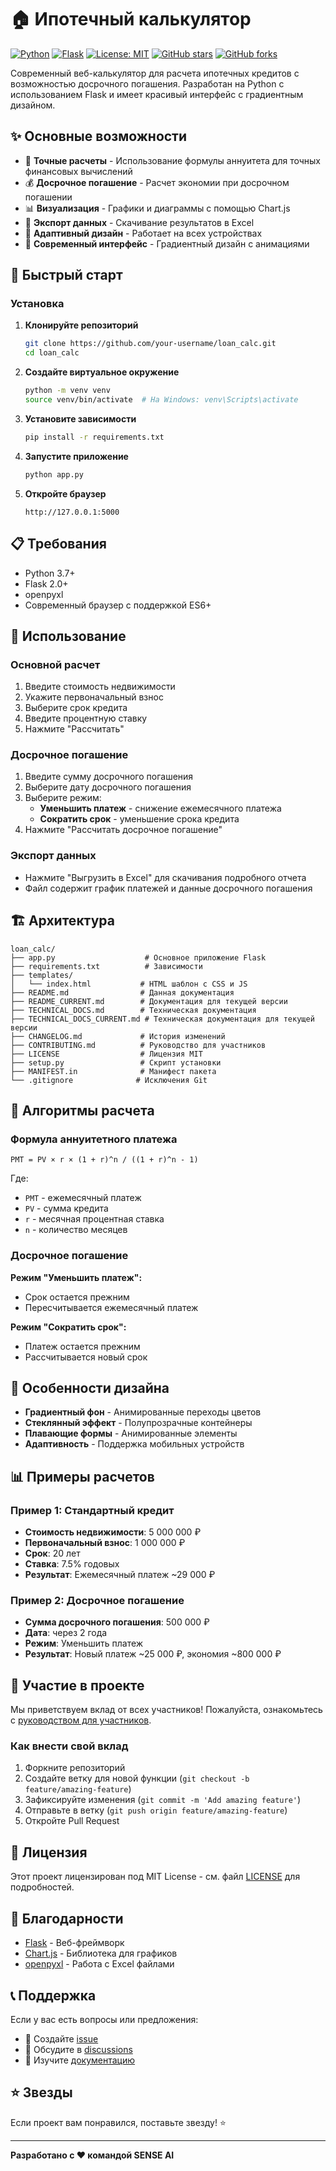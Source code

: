 # 🏠 Ипотечный калькулятор

[![Python](https://img.shields.io/badge/Python-3.7+-blue.svg)](https://www.python.org/downloads/)
[![Flask](https://img.shields.io/badge/Flask-2.0+-green.svg)](https://flask.palletsprojects.com/)
[![License: MIT](https://img.shields.io/badge/License-MIT-yellow.svg)](https://opensource.org/licenses/MIT)
[![GitHub stars](https://img.shields.io/github/stars/your-username/loan_calc.svg)](https://github.com/your-username/loan_calc/stargazers)
[![GitHub forks](https://img.shields.io/github/forks/your-username/loan_calc.svg)](https://github.com/your-username/loan_calc/network)

Современный веб-калькулятор для расчета ипотечных кредитов с возможностью досрочного погашения. Разработан на Python с использованием Flask и имеет красивый интерфейс с градиентным дизайном.

## ✨ Основные возможности

- 🧮 **Точные расчеты** - Использование формулы аннуитета для точных финансовых вычислений
- 💰 **Досрочное погашение** - Расчет экономии при досрочном погашении
- 📊 **Визуализация** - Графики и диаграммы с помощью Chart.js
- 📄 **Экспорт данных** - Скачивание результатов в Excel
- 📱 **Адаптивный дизайн** - Работает на всех устройствах
- 🎨 **Современный интерфейс** - Градиентный дизайн с анимациями

## 🚀 Быстрый старт

### Установка

1. **Клонируйте репозиторий**
   ```bash
   git clone https://github.com/your-username/loan_calc.git
   cd loan_calc
   ```

2. **Создайте виртуальное окружение**
   ```bash
   python -m venv venv
   source venv/bin/activate  # На Windows: venv\Scripts\activate
   ```

3. **Установите зависимости**
   ```bash
   pip install -r requirements.txt
   ```

4. **Запустите приложение**
   ```bash
   python app.py
   ```

5. **Откройте браузер**
   ```
   http://127.0.0.1:5000
   ```

## 📋 Требования

- Python 3.7+
- Flask 2.0+
- openpyxl
- Современный браузер с поддержкой ES6+

## 🎯 Использование

### Основной расчет

1. Введите стоимость недвижимости
2. Укажите первоначальный взнос
3. Выберите срок кредита
4. Введите процентную ставку
5. Нажмите "Рассчитать"

### Досрочное погашение

1. Введите сумму досрочного погашения
2. Выберите дату досрочного погашения
3. Выберите режим:
   - **Уменьшить платеж** - снижение ежемесячного платежа
   - **Сократить срок** - уменьшение срока кредита
4. Нажмите "Рассчитать досрочное погашение"

### Экспорт данных

- Нажмите "Выгрузить в Excel" для скачивания подробного отчета
- Файл содержит график платежей и данные досрочного погашения

## 🏗️ Архитектура

```
loan_calc/
├── app.py                    # Основное приложение Flask
├── requirements.txt          # Зависимости
├── templates/
│   └── index.html           # HTML шаблон с CSS и JS
├── README.md                # Данная документация
├── README_CURRENT.md        # Документация для текущей версии
├── TECHNICAL_DOCS.md        # Техническая документация
├── TECHNICAL_DOCS_CURRENT.md # Техническая документация для текущей версии
├── CHANGELOG.md             # История изменений
├── CONTRIBUTING.md          # Руководство для участников
├── LICENSE                  # Лицензия MIT
├── setup.py                 # Скрипт установки
├── MANIFEST.in              # Манифест пакета
└── .gitignore              # Исключения Git
```

## 🧮 Алгоритмы расчета

### Формула аннуитетного платежа
```
PMT = PV × r × (1 + r)^n / ((1 + r)^n - 1)
```

Где:
- `PMT` - ежемесячный платеж
- `PV` - сумма кредита
- `r` - месячная процентная ставка
- `n` - количество месяцев

### Досрочное погашение

**Режим "Уменьшить платеж":**
- Срок остается прежним
- Пересчитывается ежемесячный платеж

**Режим "Сократить срок":**
- Платеж остается прежним
- Рассчитывается новый срок

## 🎨 Особенности дизайна

- **Градиентный фон** - Анимированные переходы цветов
- **Стеклянный эффект** - Полупрозрачные контейнеры
- **Плавающие формы** - Анимированные элементы
- **Адаптивность** - Поддержка мобильных устройств

## 📊 Примеры расчетов

### Пример 1: Стандартный кредит
- **Стоимость недвижимости**: 5 000 000 ₽
- **Первоначальный взнос**: 1 000 000 ₽
- **Срок**: 20 лет
- **Ставка**: 7.5% годовых
- **Результат**: Ежемесячный платеж ~29 000 ₽

### Пример 2: Досрочное погашение
- **Сумма досрочного погашения**: 500 000 ₽
- **Дата**: через 2 года
- **Режим**: Уменьшить платеж
- **Результат**: Новый платеж ~25 000 ₽, экономия ~800 000 ₽

## 🤝 Участие в проекте

Мы приветствуем вклад от всех участников! Пожалуйста, ознакомьтесь с [руководством для участников](CONTRIBUTING.md).

### Как внести свой вклад

1. Форкните репозиторий
2. Создайте ветку для новой функции (`git checkout -b feature/amazing-feature`)
3. Зафиксируйте изменения (`git commit -m 'Add amazing feature'`)
4. Отправьте в ветку (`git push origin feature/amazing-feature`)
5. Откройте Pull Request

## 📝 Лицензия

Этот проект лицензирован под MIT License - см. файл [LICENSE](LICENSE) для подробностей.

## 🙏 Благодарности

- [Flask](https://flask.palletsprojects.com/) - Веб-фреймворк
- [Chart.js](https://www.chartjs.org/) - Библиотека для графиков
- [openpyxl](https://openpyxl.readthedocs.io/) - Работа с Excel файлами

## 📞 Поддержка

Если у вас есть вопросы или предложения:

- 📧 Создайте [issue](https://github.com/your-username/loan_calc/issues)
- 💬 Обсудите в [discussions](https://github.com/your-username/loan_calc/discussions)
- 📖 Изучите [документацию](TECHNICAL_DOCS.md)

## ⭐ Звезды

Если проект вам понравился, поставьте звезду! ⭐

---

**Разработано с ❤️ командой SENSE AI** 